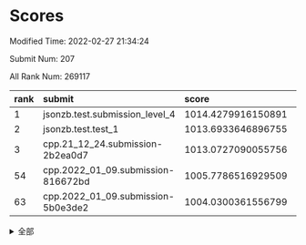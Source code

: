 # Scores

Modified Time: 2022-02-27 21:34:24

Submit Num: 207

All Rank Num: 269117

| rank |               submit               |       score        |       sigma        | pk_num |
| :--- | :--------------------------------- | :----------------- | :----------------- | :----- |
| 1    | jsonzb.test.submission_level_4     | 1014.4279916150891 | 0.8312335081442015 | 5196   |
| 2    | jsonzb.test.test_1                 | 1013.6933646896755 | 0.8274395774536333 | 5197   |
| 3    | cpp.21_12_24.submission-2b2ea0d7   | 1013.0727090055756 | 0.7942484706143416 | 5200   |
| 54   | cpp.2022_01_09.submission-816672bd | 1005.7786516929509 | 0.7135054732513532 | 5205   |
| 63   | cpp.2022_01_09.submission-5b0e3de2 | 1004.0300361556799 | 0.7124935752311574 | 5197   |


<details>
<summary>全部</summary>

| rank |                 submit                 |       score        |       sigma        | pk_num |
| :--- | :------------------------------------- | :----------------- | :----------------- | :----- |
| 1    | jsonzb.test.submission_level_4         | 1014.4279916150891 | 0.8312335081442015 | 5196   |
| 2    | jsonzb.test.test_1                     | 1013.6933646896755 | 0.8274395774536333 | 5197   |
| 3    | cpp.21_12_24.submission-2b2ea0d7       | 1013.0727090055756 | 0.7942484706143416 | 5200   |
| 4    | gobigger.level_3.submission_level_3_38 | 1011.3780886210641 | 0.7658790838563051 | 5204   |
| 5    | gobigger.level_3.submission_level_3_40 | 1011.28611906403   | 0.7589603547503678 | 5201   |
| 6    | gobigger.level_3.submission_level_3_7  | 1011.2476598504365 | 0.7437489105511852 | 5197   |
| 7    | gobigger.level_3.submission_level_3_3  | 1011.2179052888309 | 0.7603822524642336 | 5196   |
| 8    | gobigger.level_3.submission_level_3_22 | 1011.0588515562708 | 0.7705595491169791 | 5199   |
| 9    | gobigger.level_3.submission_level_3_34 | 1010.9387548098016 | 0.7404860741978034 | 5203   |
| 10   | gobigger.level_3.submission_level_3_19 | 1010.8813448248145 | 0.7606537410772896 | 5205   |
| 11   | gobigger.level_3.submission_level_3_42 | 1010.8253527478876 | 0.7367187449838907 | 5200   |
| 12   | gobigger.level_3.submission_level_3_18 | 1010.7520497648328 | 0.7785251690427127 | 5198   |
| 13   | gobigger.level_3.submission_level_3_37 | 1010.6689204744168 | 0.7560347397577438 | 5203   |
| 14   | gobigger.level_3.submission_level_3_5  | 1010.6092853837586 | 0.7889868070139439 | 5199   |
| 15   | gobigger.level_3.submission_level_3_36 | 1010.596446561377  | 0.764138443818499  | 5199   |
| 16   | gobigger.level_3.submission_level_3_31 | 1010.4694385323716 | 0.7573006484121222 | 5201   |
| 17   | gobigger.level_3.submission_level_3_46 | 1010.4482273297016 | 0.7654340396517725 | 5196   |
| 18   | gobigger.level_3.submission_level_3_12 | 1010.4399469638331 | 0.7567291890014135 | 5204   |
| 19   | gobigger.level_3.submission_level_3_10 | 1010.4319333538665 | 0.7400611328840019 | 5197   |
| 20   | gobigger.level_3.submission_level_3_44 | 1010.3594072690983 | 0.7784995295874295 | 5208   |
| 21   | gobigger.level_3.submission_level_3_27 | 1010.358165108139  | 0.7557897206418833 | 5199   |
| 22   | gobigger.level_3.submission_level_3_28 | 1010.3389367974848 | 0.7607011620550039 | 5202   |
| 23   | gobigger.level_3.submission_level_3_15 | 1010.2951264410492 | 0.7530342241171464 | 5205   |
| 24   | gobigger.level_3.submission_level_3_25 | 1010.2678281553325 | 0.7652582652172268 | 5203   |
| 25   | gobigger.level_3.submission_level_3_30 | 1010.1291398308126 | 0.7525097024843909 | 5201   |
| 26   | gobigger.level_3.submission_level_3_1  | 1010.0780151196044 | 0.779775418860073  | 5201   |
| 27   | gobigger.level_3.submission_level_3_47 | 1010.0607501946876 | 0.7599931164327353 | 5201   |
| 28   | gobigger.level_3.submission_level_3_32 | 1010.0075164729819 | 0.7682896936891263 | 5199   |
| 29   | gobigger.level_3.submission_level_3_45 | 1009.8874429321063 | 0.7541327371969481 | 5204   |
| 30   | gobigger.level_3.submission_level_3_0  | 1009.7456631666831 | 0.7479821644469281 | 5203   |
| 31   | gobigger.level_3.submission_level_3_24 | 1009.7078251322841 | 0.757185980095415  | 5202   |
| 32   | gobigger.level_3.submission_level_3_17 | 1009.6763753202835 | 0.7573744239632565 | 5200   |
| 33   | gobigger.level_3.submission_level_3_48 | 1009.6517643705631 | 0.7502357648873137 | 5202   |
| 34   | gobigger.level_3.submission_level_3_4  | 1009.6429881880387 | 0.7505428760287004 | 5199   |
| 35   | gobigger.level_3.submission_level_3_41 | 1009.638721473755  | 0.7379893907277968 | 5203   |
| 36   | gobigger.level_3.submission_level_3_39 | 1009.5989620412861 | 0.7653545441729714 | 5200   |
| 37   | gobigger.level_3.submission_level_3_2  | 1009.5966628499688 | 0.7358957976403407 | 5202   |
| 38   | gobigger.level_3.submission_level_3_8  | 1009.596121108034  | 0.7596604604178542 | 5199   |
| 39   | gobigger.level_3.submission_level_3_9  | 1009.593799782442  | 0.745661380103474  | 5202   |
| 40   | gobigger.level_3.submission_level_3_23 | 1009.4834021546686 | 0.7561620773615307 | 5200   |
| 41   | gobigger.level_3.submission_level_3_21 | 1009.4811409871252 | 0.749216599505129  | 5201   |
| 42   | gobigger.level_3.submission_level_3_35 | 1009.4403626880377 | 0.75204060495618   | 5205   |
| 43   | gobigger.level_3.submission_level_3_29 | 1009.2181422394254 | 0.7399196708406818 | 5205   |
| 44   | gobigger.level_3.submission_level_3_14 | 1009.0269752981147 | 0.7372926687865631 | 5201   |
| 45   | gobigger.level_3.submission_level_3_16 | 1008.9923884479991 | 0.7714546867055716 | 5199   |
| 46   | gobigger.level_3.submission_level_3_43 | 1008.9670057282317 | 0.7366732607198052 | 5199   |
| 47   | gobigger.level_3.submission_level_3_26 | 1008.9442394670377 | 0.7666640325949379 | 5201   |
| 48   | gobigger.level_3.submission_level_3_6  | 1008.7299576555871 | 0.7538895109075285 | 5203   |
| 49   | gobigger.level_3.submission_level_3_11 | 1008.5937992891659 | 0.7256261663283771 | 5204   |
| 50   | gobigger.level_3.submission_level_3_33 | 1008.4935634569018 | 0.7615456175874978 | 5201   |
| 51   | gobigger.level_3.submission_level_3_49 | 1008.3017662668512 | 0.7217584624571097 | 5200   |
| 52   | gobigger.level_3.submission_level_3_20 | 1008.2006990487406 | 0.7386377789756172 | 5201   |
| 53   | gobigger.level_3.submission_level_3_13 | 1008.1420475642361 | 0.7352525057693761 | 5203   |
| 54   | cpp.2022_01_09.submission-816672bd     | 1005.7786516929509 | 0.7135054732513532 | 5205   |
| 55   | gobigger.level_1.submission_level_1_19 | 1004.6604339360485 | 0.71463466939311   | 5199   |
| 56   | gobigger.level_1.submission_level_1_11 | 1004.514479007109  | 0.727330614616622  | 5200   |
| 57   | gobigger.level_1.submission_level_1_15 | 1004.3970783880969 | 0.7334199066367642 | 5201   |
| 58   | gobigger.level_1.submission_level_1_49 | 1004.3141008830444 | 0.729140524339592  | 5199   |
| 59   | gobigger.level_1.submission_level_1_30 | 1004.2230114646695 | 0.7176382751412276 | 5201   |
| 60   | gobigger.level_1.submission_level_1_39 | 1004.2062405263998 | 0.7310544318716918 | 5200   |
| 61   | gobigger.level_1.submission_level_1_34 | 1004.0877946684379 | 0.7217983101411399 | 5202   |
| 62   | gobigger.level_1.submission_level_1_17 | 1004.0394904574204 | 0.7173505804391667 | 5196   |
| 63   | cpp.2022_01_09.submission-5b0e3de2     | 1004.0300361556799 | 0.7124935752311574 | 5197   |
| 64   | gobigger.level_1.submission_level_1_1  | 1003.9806951370023 | 0.7244094674132919 | 5199   |
| 65   | gobigger.level_1.submission_level_1_14 | 1003.9492755524586 | 0.7243671203510148 | 5204   |
| 66   | gobigger.level_1.submission_level_1_47 | 1003.9442123867002 | 0.7153551848296757 | 5203   |
| 67   | gobigger.level_1.submission_level_1_38 | 1003.854903231701  | 0.7187453151427973 | 5204   |
| 68   | gobigger.level_1.submission_level_1_25 | 1003.8091745282406 | 0.7042339738148947 | 5204   |
| 69   | gobigger.level_1.submission_level_1_10 | 1003.7245786952742 | 0.7235540549284125 | 5199   |
| 70   | gobigger.level_1.submission_level_1_32 | 1003.7112236773671 | 0.7217586812262228 | 5199   |
| 71   | gobigger.level_1.submission_level_1_3  | 1003.6700645814153 | 0.7085864763673521 | 5203   |
| 72   | gobigger.level_1.submission_level_1_28 | 1003.6659151376988 | 0.7091237213622236 | 5198   |
| 73   | gobigger.level_1.submission_level_1_8  | 1003.5332185822942 | 0.7088199266953049 | 5202   |
| 74   | gobigger.level_1.submission_level_1_37 | 1003.5253841876363 | 0.7145578999551506 | 5201   |
| 75   | gobigger.level_1.submission_level_1_33 | 1003.4980722846301 | 0.7066569924141731 | 5206   |
| 76   | gobigger.level_1.submission_level_1_40 | 1003.4889258944891 | 0.7160022763748244 | 5197   |
| 77   | gobigger.level_1.submission_level_1_24 | 1003.4393286633843 | 0.715122154848769  | 5201   |
| 78   | gobigger.level_1.submission_level_1_41 | 1003.3947287242077 | 0.7150013279429195 | 5202   |
| 79   | gobigger.level_1.submission_level_1_21 | 1003.3800262036905 | 0.7250777823499291 | 5202   |
| 80   | gobigger.level_1.submission_level_1_13 | 1003.3123619870983 | 0.7202026909208497 | 5202   |
| 81   | gobigger.level_1.submission_level_1_0  | 1003.3058680174458 | 0.7216821218439307 | 5201   |
| 82   | gobigger.level_1.submission_level_1_2  | 1003.293157967495  | 0.723228271542667  | 5201   |
| 83   | gobigger.level_1.submission_level_1_31 | 1003.2283354106047 | 0.711897389751392  | 5203   |
| 84   | gobigger.level_1.submission_level_1_7  | 1003.2185492311171 | 0.7223737713707293 | 5199   |
| 85   | gobigger.level_1.submission_level_1_26 | 1003.216009927127  | 0.7170816464434374 | 5201   |
| 86   | gobigger.level_1.submission_level_1_27 | 1003.1743446145631 | 0.7267779998421021 | 5199   |
| 87   | gobigger.level_1.submission_level_1_9  | 1003.1612770073274 | 0.725879905868176  | 5196   |
| 88   | gobigger.level_1.submission_level_1_12 | 1003.1267505734163 | 0.7107268708093033 | 5201   |
| 89   | gobigger.level_1.submission_level_1_36 | 1003.0698462036523 | 0.7119394813854955 | 5202   |
| 90   | gobigger.level_1.submission_level_1_43 | 1003.0692643804314 | 0.7248941901255204 | 5202   |
| 91   | gobigger.level_1.submission_level_1_44 | 1003.0623875681795 | 0.7063775078553199 | 5194   |
| 92   | gobigger.level_1.submission_level_1_35 | 1003.0315377417642 | 0.7201416835371203 | 5202   |
| 93   | gobigger.level_1.submission_level_1_4  | 1002.9794596574634 | 0.7104121236935597 | 5202   |
| 94   | gobigger.level_1.submission_level_1_45 | 1002.9762925056053 | 0.7202762289344038 | 5205   |
| 95   | gobigger.level_1.submission_level_1_42 | 1002.9744891317383 | 0.7149028407763719 | 5202   |
| 96   | gobigger.level_1.submission_level_1_23 | 1002.9312670454574 | 0.7109766815706938 | 5198   |
| 97   | gobigger.level_1.submission_level_1_18 | 1002.9290250270609 | 0.7213068175853747 | 5201   |
| 98   | gobigger.level_1.submission_level_1_5  | 1002.574050045226  | 0.71188509556067   | 5201   |
| 99   | gobigger.level_1.submission_level_1_46 | 1002.5190246772088 | 0.7143314997251303 | 5201   |
| 100  | gobigger.level_1.submission_level_1_29 | 1002.4623080529086 | 0.7084941392900165 | 5198   |
| 101  | gobigger.level_1.submission_level_1_48 | 1002.3969360887792 | 0.707834646923782  | 5200   |
| 102  | gobigger.level_1.submission_level_1_6  | 1002.2958592321891 | 0.7109453236076352 | 5201   |
| 103  | gobigger.level_1.submission_level_1_20 | 1002.2912983275769 | 0.7162993976444942 | 5207   |
| 104  | gobigger.level_1.submission_level_1_16 | 1002.2904241629208 | 0.7192779302922805 | 5202   |
| 105  | gobigger.level_1.submission_level_1_22 | 1002.1573078089824 | 0.7149507600766102 | 5200   |
| 106  | gobigger.random.submission_random_19   | 997.4480078824197  | 0.7155555540262686 | 5203   |
| 107  | gobigger.random.submission_random_5    | 997.2529122504253  | 0.7156594539194346 | 5205   |
| 108  | gobigger.random.submission_random_1    | 996.7991074767533  | 0.707898878241616  | 5201   |
| 109  | gobigger.random.submission_random_36   | 996.7350761090266  | 0.7051164025227613 | 5194   |
| 110  | gobigger.random.submission_random_18   | 996.7137552427183  | 0.7182752019295229 | 5204   |
| 111  | gobigger.random.submission_random_11   | 996.6935926418611  | 0.7095041485932663 | 5197   |
| 112  | gobigger.random.submission_random_12   | 996.6193532553241  | 0.7161570332275574 | 5199   |
| 113  | gobigger.random.submission_random_46   | 996.5321677430054  | 0.7096133982390602 | 5199   |
| 114  | gobigger.random.submission_random_34   | 996.5060709498639  | 0.7156312615711912 | 5198   |
| 115  | gobigger.random.submission_random_30   | 996.4510063087998  | 0.7033657463698714 | 5196   |
| 116  | gobigger.random.submission_random_20   | 996.3606918990464  | 0.7134293715328721 | 5202   |
| 117  | gobigger.random.submission_random_38   | 996.3521981381533  | 0.6958408110797591 | 5202   |
| 118  | gobigger.random.submission_random_3    | 996.3474509644974  | 0.7119885777482391 | 5199   |
| 119  | gobigger.random.submission_random_2    | 996.319386179916   | 0.7227218070389151 | 5203   |
| 120  | gobigger.random.submission_random_4    | 996.2778298608895  | 0.705895739149075  | 5194   |
| 121  | gobigger.random.submission_random_45   | 996.2730286232116  | 0.7098312283855974 | 5198   |
| 122  | gobigger.random.submission_random_23   | 996.2475022019139  | 0.7257579849130661 | 5203   |
| 123  | gobigger.random.submission_random_39   | 996.2003806457068  | 0.7004323393778218 | 5198   |
| 124  | gobigger.random.submission_random_9    | 996.185552940377   | 0.7180697388668952 | 5198   |
| 125  | gobigger.random.submission_random_10   | 996.139978798732   | 0.701378365665112  | 5200   |
| 126  | gobigger.random.submission_random_27   | 996.1115159678088  | 0.716903848195887  | 5198   |
| 127  | gobigger.random.submission_random_35   | 996.107609867218   | 0.7250388846674165 | 5196   |
| 128  | gobigger.random.submission_random_28   | 996.1035722010736  | 0.6983880938719076 | 5202   |
| 129  | gobigger.random.submission_random_17   | 996.087012560844   | 0.7161635832003567 | 5206   |
| 130  | gobigger.random.submission_random_41   | 996.0704320535956  | 0.7132051260190583 | 5197   |
| 131  | gobigger.random.submission_random_32   | 996.0232127204287  | 0.7167105837077093 | 5197   |
| 132  | gobigger.random.submission_random_43   | 996.0124109594709  | 0.7028934211657182 | 5203   |
| 133  | gobigger.random.submission_random_42   | 995.8827106257377  | 0.7168351129884963 | 5199   |
| 134  | gobigger.random.submission_random_24   | 995.865093622757   | 0.7177194195243863 | 5207   |
| 135  | gobigger.random.submission_random_48   | 995.7741410081688  | 0.7121761003001679 | 5201   |
| 136  | gobigger.random.submission_random_29   | 995.7153852599698  | 0.7211121115102211 | 5198   |
| 137  | gobigger.random.submission_random_47   | 995.7095349631354  | 0.7003716662438724 | 5202   |
| 138  | gobigger.random.submission_random_0    | 995.694834318295   | 0.7105151743303325 | 5196   |
| 139  | gobigger.random.submission_random_7    | 995.686103342461   | 0.7104243329426454 | 5194   |
| 140  | gobigger.random.submission_random_44   | 995.6263710263904  | 0.7046954931520065 | 5200   |
| 141  | gobigger.random.submission_random_49   | 995.621402736405   | 0.7047713788724915 | 5200   |
| 142  | gobigger.random.submission_random_37   | 995.5988903408526  | 0.7121276888065234 | 5199   |
| 143  | gobigger.random.submission_random_31   | 995.5521865898677  | 0.7243825988900318 | 5200   |
| 144  | gobigger.random.submission_random_15   | 995.5033206935417  | 0.7155378428751221 | 5197   |
| 145  | gobigger.random.submission_random_25   | 995.4656501515386  | 0.7179535070707839 | 5201   |
| 146  | gobigger.random.submission_random_16   | 995.464831009872   | 0.7173883734126257 | 5203   |
| 147  | gobigger.random.submission_random_40   | 995.3873495008539  | 0.7177331520325239 | 5208   |
| 148  | gobigger.random.submission_random_21   | 995.3771153818527  | 0.7089228779011046 | 5200   |
| 149  | gobigger.random.submission_random_13   | 995.3519822498812  | 0.7246247083052181 | 5197   |
| 150  | gobigger.random.submission_random_33   | 995.306377722941   | 0.6990684863914898 | 5203   |
| 151  | gobigger.random.submission_random_6    | 995.2481775345287  | 0.7258150381569153 | 5198   |
| 152  | gobigger.random.submission_random_14   | 995.2287980475905  | 0.7246658759116235 | 5196   |
| 153  | gobigger.random.submission_random_22   | 995.0761013290648  | 0.7230869121467108 | 5198   |
| 154  | gobigger.random.submission_random_26   | 994.8227438166472  | 0.7137264085190953 | 5202   |
| 155  | gobigger.random.submission_random_8    | 994.5897492847029  | 0.7226824710638848 | 5201   |
| 156  | gobigger.level_2.submission_level_2_29 | 994.3072044023381  | 0.7336796115610268 | 5200   |
| 157  | gobigger.level_2.submission_level_2_19 | 993.7405305733771  | 0.757153666032303  | 5201   |
| 158  | gobigger.level_2.submission_level_2_48 | 993.4609922151554  | 0.748149414933426  | 5201   |
| 159  | gobigger.level_2.submission_level_2_4  | 993.3673860910693  | 0.7423047010180525 | 5198   |
| 160  | gobigger.level_2.submission_level_2_24 | 993.3188574632728  | 0.7380802927995088 | 5202   |
| 161  | gobigger.level_2.submission_level_2_25 | 993.2119987431447  | 0.7336335170822866 | 5203   |
| 162  | gobigger.level_2.submission_level_2_23 | 993.202360949389   | 0.741889747078701  | 5202   |
| 163  | gobigger.level_2.submission_level_2_39 | 993.0138315329924  | 0.7357945291521684 | 5199   |
| 164  | gobigger.level_2.submission_level_2_38 | 993.0096056642171  | 0.7567308014035089 | 5195   |
| 165  | gobigger.level_2.submission_level_2_15 | 993.0093503469769  | 0.751381704220699  | 5202   |
| 166  | gobigger.level_2.submission_level_2_30 | 992.9707657857394  | 0.7409525488602836 | 5197   |
| 167  | gobigger.level_2.submission_level_2_13 | 992.9309368215823  | 0.7379167721485446 | 5199   |
| 168  | gobigger.level_2.submission_level_2_37 | 992.8957035605615  | 0.7282431051729333 | 5197   |
| 169  | gobigger.level_2.submission_level_2_11 | 992.790264448114   | 0.7399515635302633 | 5197   |
| 170  | gobigger.level_2.submission_level_2_27 | 992.7634940819923  | 0.7408070275044673 | 5200   |
| 171  | gobigger.level_2.submission_level_2_46 | 992.720689211021   | 0.7348079132403038 | 5194   |
| 172  | gobigger.level_2.submission_level_2_33 | 992.6595694615924  | 0.7556463676673981 | 5200   |
| 173  | gobigger.level_2.submission_level_2_31 | 992.595111115066   | 0.7639913079042098 | 5200   |
| 174  | gobigger.level_2.submission_level_2_12 | 992.5319924259892  | 0.7550282700428796 | 5202   |
| 175  | gobigger.level_2.submission_level_2_17 | 992.4666075480216  | 0.747590826539806  | 5207   |
| 176  | gobigger.level_2.submission_level_2_28 | 992.4149859093718  | 0.7601024302227842 | 5198   |
| 177  | gobigger.level_2.submission_level_2_40 | 992.3794169129387  | 0.7372523141810124 | 5197   |
| 178  | gobigger.level_2.submission_level_2_26 | 992.0677075137731  | 0.7312986671373601 | 5198   |
| 179  | gobigger.level_2.submission_level_2_42 | 992.0241925786495  | 0.7387644304161675 | 5198   |
| 180  | gobigger.level_2.submission_level_2_22 | 991.9661463246312  | 0.7350296266764571 | 5198   |
| 181  | gobigger.level_2.submission_level_2_34 | 991.9050978122604  | 0.7639164763730496 | 5202   |
| 182  | gobigger.level_2.submission_level_2_44 | 991.7708741215789  | 0.748266538435709  | 5200   |
| 183  | gobigger.level_2.submission_level_2_41 | 991.7607432466833  | 0.7450555906034291 | 5200   |
| 184  | gobigger.level_2.submission_level_2_49 | 991.7517765883558  | 0.7333408543774051 | 5199   |
| 185  | gobigger.level_2.submission_level_2_45 | 991.7343040475871  | 0.7415358831525791 | 5200   |
| 186  | gobigger.level_2.submission_level_2_5  | 991.6473007376134  | 0.7801868290981567 | 5202   |
| 187  | gobigger.level_2.submission_level_2_16 | 991.555456645895   | 0.7795678463546669 | 5200   |
| 188  | gobigger.level_2.submission_level_2_18 | 991.538393864864   | 0.771650263034428  | 5200   |
| 189  | gobigger.level_2.submission_level_2_2  | 991.5357806077891  | 0.7707811172938752 | 5199   |
| 190  | gobigger.level_2.submission_level_2_35 | 991.534819985302   | 0.7460775699112425 | 5202   |
| 191  | gobigger.level_2.submission_level_2_9  | 991.4950284735254  | 0.7625715985605336 | 5201   |
| 192  | gobigger.level_2.submission_level_2_43 | 991.489474564201   | 0.739747741380577  | 5197   |
| 193  | gobigger.level_2.submission_level_2_36 | 991.3412101298824  | 0.7609676977020682 | 5204   |
| 194  | gobigger.level_2.submission_level_2_32 | 991.3245700067046  | 0.7441140355178644 | 5198   |
| 195  | gobigger.level_2.submission_level_2_21 | 991.1746367091364  | 0.7543461002112101 | 5203   |
| 196  | gobigger.level_2.submission_level_2_20 | 991.0928071091715  | 0.7499861663260006 | 5195   |
| 197  | gobigger.level_2.submission_level_2_1  | 991.0858031842365  | 0.7494513326302479 | 5197   |
| 198  | gobigger.level_2.submission_level_2_10 | 990.8164598314025  | 0.7527173493977668 | 5196   |
| 199  | gobigger.level_2.submission_level_2_6  | 990.5940234874198  | 0.7704225338532598 | 5201   |
| 200  | gobigger.level_2.submission_level_2_14 | 990.5446192830669  | 0.7613529023872163 | 5196   |
| 201  | gobigger.level_2.submission_level_2_0  | 990.5270672267284  | 0.7697895589565641 | 5202   |
| 202  | gobigger.level_2.submission_level_2_8  | 990.3251694601358  | 0.7721565511014423 | 5196   |
| 203  | gobigger.level_2.submission_level_2_47 | 990.1728041739476  | 0.7587150999138897 | 5202   |
| 204  | gobigger.level_2.submission_level_2_7  | 990.0608690853862  | 0.7634196613854487 | 5203   |
| 205  | gobigger.level_2.submission_level_2_3  | 989.7001623822932  | 0.7862558552000216 | 5199   |
| 206  | gobigger.none.submission_none_0        | 977.5485518803404  | 1.3158814580441023 | 5201   |
| 207  | gobigger.none.submission_none_1        | 975.1295547559031  | 1.513529672282071  | 5201   |

</details>